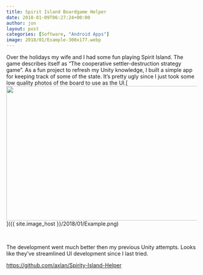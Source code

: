 ```yaml
---
title: Spirit Island Boardgame Helper
date: 2018-01-09T06:27:24+00:00
author: jon
layout: post
categories: [Software, "Android Apps"]
image: 2018/01/Example-300x177.webp
---
```

Over the holidays my wife and I had some fun playing Spirit Island. The game describes itself as &#8220;The cooperative settler-destruction strategy game&#8221;. As a fun project to refresh my Unity knowledge, I built a simple app for keeping track of some of the state. It&#8217;s pretty ugly since I just took some low quality photos of the board to use as the UI.[<img class="alignleft wp-image-594 size-full" src="{{ site.image_host }}/2018/01/Example.webp" alt="" width="603" height="356" srcset="{{ site.image_host }}/2018/01/Example.png 603w, {{ site.image_host }}/2018/01/Example-300x177.png 300w" sizes="(max-width: 603px) 100vw, 603px" />]({{ site.image_host }}/2018/01/Example.png)

&nbsp;

The development went much better then my previous Unity attempts. Looks like they&#8217;ve streamlined UI development since I last tried.

<https://github.com/axlan/Spirity-Island-Helper>